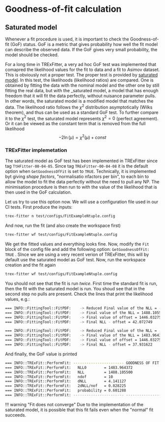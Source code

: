 # Goodness-of-fit calculation

## Saturated model

Whenever a fit procedure is used, it is important to check the Goodness-of-fit (GoF) status. GoF is a metric that gives probability how well the fit model can describe the observed data.
If the GoF gives very small probability, the model should be checked.

For a long time in TRExFitter, a very ad hoc GoF test was implemented that comapred the likelihood values for the fit to data and a fit to Asimov dataset. This is obviously not a proper test.
The proper test is provided by [saturated model](http://www.physics.ucla.edu/~cousins/stats/cousins_saturated.pdf). In this test, the likelihoods (likelihood ratios) are compared.
One is obtained by fitting the data with the nominal model and the other one by still fitting the real data, but with the _saturated model, a model that has enough freedom that it will fit the data perfectly, without nuisance parameter pulls.
In other words, the saturated model is a modified model that matches the data. The likelihood ratio follows the $\chi^2$ distribution asymptotically (Wilks theorem), and thus can be used as a standard GoF test.
To further compare it to the $\chi^2$ test, the saturated model represents $\chi^2 = 0$ (perfect agreement).
Or it can be viewed as the constant term that is removed from the full likelihood
$$
 -2\ln(\mu) = \chi^2(\mu) + const
$$

### TRExFitter implemetation

The saturated model as GoF test has been implemented in TRExFitter since tag `TtHFitter-00-04-05`. Since tag `TRExFitter-00-04-08` it is the default option when `GetGoodnessOfFit` is set to `TRUE`.
Technically, it is implemented byt giving _shape factors_, "normalisatio nfactors per bin", to each bin to allow the model to fit the data perfectly without the need to pull any NP. The minimisation procedure is then run to with the value of the likelihood that is then used in the GoF calculation.

Let us try to use this option now.
We will use a configuration file used in our CI tests. First produce the inputs:

```bash
trex-fitter n test/configs/FitExampleNtuple.config
```

And now, run the fit (and also create the workspace first)

```bash
trex-fitter wf test/configs/FitExampleNtuple.config
```

We get the fitted values and everything looks fine. Now, modify the `Fit` block of the config file and add the following option: `GetGoodnessOfFit: TRUE` . SInce we are using a very recent verion of TRExFitter, this will by default use the saturated model as GoF test.
Now, run the workspace creation and the fit again

```bash
trex-fitter wf test/configs/FitExampleNtuple.config
```

You should not see that the fit is run _twice_. First time the standard fit is run, then the fit with the saturated model is run. You shoud see that in the second step no pulls are present.
Check the lines that print the likelihood values, e.g.:

```bash
=== INFO::FittingTool::FitPDF:    -> Reduced Final value of the NLL = -998511.89450029970612376928
=== INFO::FittingTool::FitPDF:    -> Final value of the NLL = 1488.105500
=== INFO::FittingTool::FitPDF:    -> Final value of offset = 1446.032751
=== INFO::FittingTool::FitPDF:    -> Final NLL - offset = 42.072749
```

```bash
=== INFO::FittingTool::FitPDF:    -> Reduced Final value of the NLL = -998516.03562775580212473869
=== INFO::FittingTool::FitPDF:    -> Final value of the NLL = 1483.964372
=== INFO::FittingTool::FitPDF:    -> Final value of offset = 1446.032751
=== INFO::FittingTool::FitPDF:    -> Final NLL - offset = 37.931622
```

And finally, the GoF value is printed

```bash
=== INFO::TRExFit::PerformFit: ----------------------- GOODNESS OF FIT EVALUATION -----------------------
=== INFO::TRExFit::PerformFit:   NLL0        = 1483.964372
=== INFO::TRExFit::PerformFit:   NLL         = 1488.105500
=== INFO::TRExFit::PerformFit:   ndof        = 10
=== INFO::TRExFit::PerformFit:   dNLL        = 4.141127
=== INFO::TRExFit::PerformFit:   2dNLL/nof   = 0.828225
=== INFO::TRExFit::PerformFit:   probability = 0.601288
=== INFO::TRExFit::PerformFit: ----------------------- -------------------------- -----------------------
```

!!! warning "Fit does not converge"
    Due to the implementation of the saturated model, it is possible that this fit fails even when the "normal" fit succeeds.

